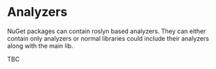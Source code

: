 # Analyzers

NuGet packages can contain roslyn based analyzers. They can either contain only analyzers or normal libraries could include their analyzers along with the main lib.

TBC